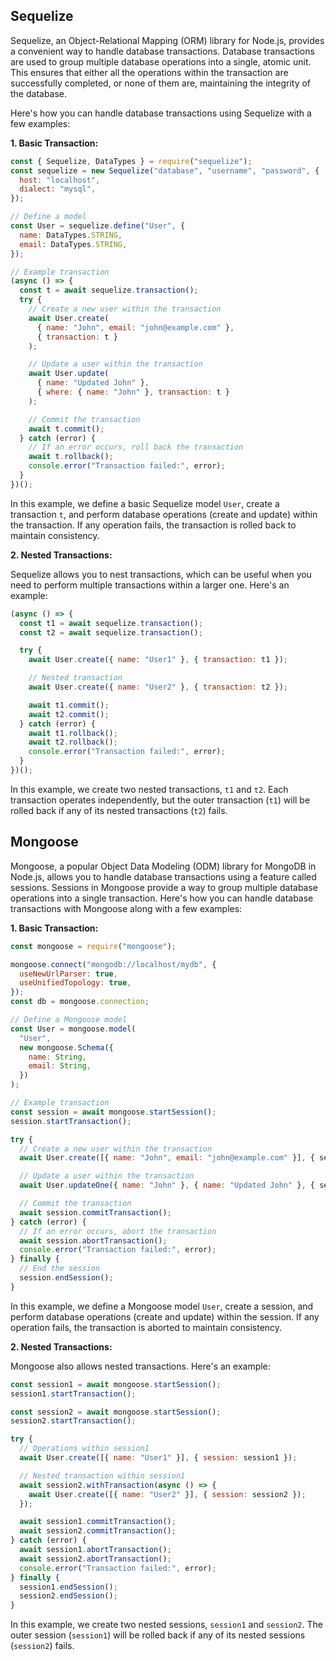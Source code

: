 ## Sequelize

Sequelize, an Object-Relational Mapping (ORM) library for Node.js, provides a convenient way to handle database transactions. Database transactions are used to group multiple database operations into a single, atomic unit. This ensures that either all the operations within the transaction are successfully completed, or none of them are, maintaining the integrity of the database.

Here's how you can handle database transactions using Sequelize with a few examples:

**1. Basic Transaction:**

```javascript
const { Sequelize, DataTypes } = require("sequelize");
const sequelize = new Sequelize("database", "username", "password", {
  host: "localhost",
  dialect: "mysql",
});

// Define a model
const User = sequelize.define("User", {
  name: DataTypes.STRING,
  email: DataTypes.STRING,
});

// Example transaction
(async () => {
  const t = await sequelize.transaction();
  try {
    // Create a new user within the transaction
    await User.create(
      { name: "John", email: "john@example.com" },
      { transaction: t }
    );

    // Update a user within the transaction
    await User.update(
      { name: "Updated John" },
      { where: { name: "John" }, transaction: t }
    );

    // Commit the transaction
    await t.commit();
  } catch (error) {
    // If an error occurs, roll back the transaction
    await t.rollback();
    console.error("Transaction failed:", error);
  }
})();
```

In this example, we define a basic Sequelize model `User`, create a transaction `t`, and perform database operations (create and update) within the transaction. If any operation fails, the transaction is rolled back to maintain consistency.

**2. Nested Transactions:**

Sequelize allows you to nest transactions, which can be useful when you need to perform multiple transactions within a larger one. Here's an example:

```javascript
(async () => {
  const t1 = await sequelize.transaction();
  const t2 = await sequelize.transaction();

  try {
    await User.create({ name: "User1" }, { transaction: t1 });

    // Nested transaction
    await User.create({ name: "User2" }, { transaction: t2 });

    await t1.commit();
    await t2.commit();
  } catch (error) {
    await t1.rollback();
    await t2.rollback();
    console.error("Transaction failed:", error);
  }
})();
```

In this example, we create two nested transactions, `t1` and `t2`. Each transaction operates independently, but the outer transaction (`t1`) will be rolled back if any of its nested transactions (`t2`) fails.

## Mongoose

Mongoose, a popular Object Data Modeling (ODM) library for MongoDB in Node.js, allows you to handle database transactions using a feature called sessions. Sessions in Mongoose provide a way to group multiple database operations into a single transaction. Here's how you can handle database transactions with Mongoose along with a few examples:

**1. Basic Transaction:**

```javascript
const mongoose = require("mongoose");

mongoose.connect("mongodb://localhost/mydb", {
  useNewUrlParser: true,
  useUnifiedTopology: true,
});
const db = mongoose.connection;

// Define a Mongoose model
const User = mongoose.model(
  "User",
  new mongoose.Schema({
    name: String,
    email: String,
  })
);

// Example transaction
const session = await mongoose.startSession();
session.startTransaction();

try {
  // Create a new user within the transaction
  await User.create([{ name: "John", email: "john@example.com" }], { session });

  // Update a user within the transaction
  await User.updateOne({ name: "John" }, { name: "Updated John" }, { session });

  // Commit the transaction
  await session.commitTransaction();
} catch (error) {
  // If an error occurs, abort the transaction
  await session.abortTransaction();
  console.error("Transaction failed:", error);
} finally {
  // End the session
  session.endSession();
}
```

In this example, we define a Mongoose model `User`, create a session, and perform database operations (create and update) within the session. If any operation fails, the transaction is aborted to maintain consistency.

**2. Nested Transactions:**

Mongoose also allows nested transactions. Here's an example:

```javascript
const session1 = await mongoose.startSession();
session1.startTransaction();

const session2 = await mongoose.startSession();
session2.startTransaction();

try {
  // Operations within session1
  await User.create([{ name: "User1" }], { session: session1 });

  // Nested transaction within session1
  await session2.withTransaction(async () => {
    await User.create([{ name: "User2" }], { session: session2 });
  });

  await session1.commitTransaction();
  await session2.commitTransaction();
} catch (error) {
  await session1.abortTransaction();
  await session2.abortTransaction();
  console.error("Transaction failed:", error);
} finally {
  session1.endSession();
  session2.endSession();
}
```

In this example, we create two nested sessions, `session1` and `session2`. The outer session (`session1`) will be rolled back if any of its nested sessions (`session2`) fails.
